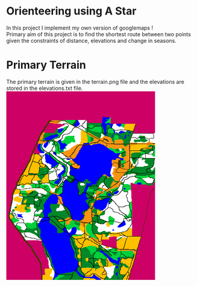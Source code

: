 # Orienteering using A Star
In this project I implement my own version of googlemaps !
<br> Primary aim of this project is to find the shortest route between two points given the constraints of distance, elevations and change in seasons.
<br>
# Primary Terrain
The primary terrain is given in the terrain.png file and the elevations are stored in the elevations.txt file.
<img src="terrain.png" title="Original Terrain">
